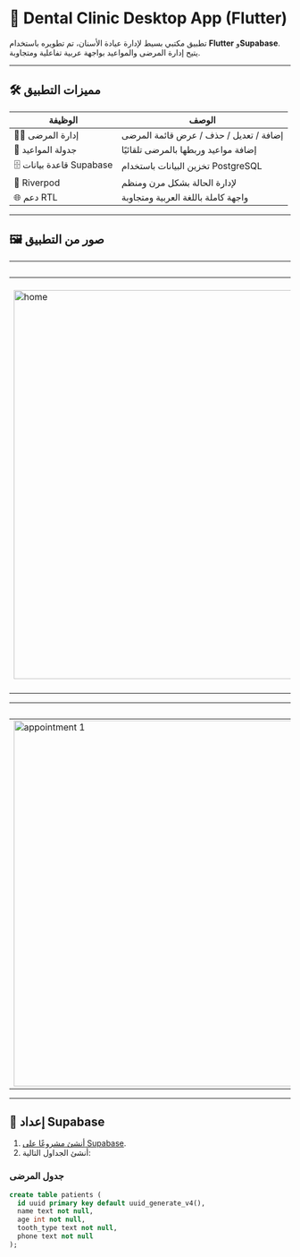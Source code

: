 # 🦷 Dental Clinic Desktop App (Flutter)

تطبيق مكتبي بسيط لإدارة عيادة الأسنان، تم تطويره باستخدام **Flutter** و**Supabase**. يتيح إدارة المرضى والمواعيد بواجهة عربية تفاعلية ومتجاوبة.

---

## 🛠️ مميزات التطبيق

| الوظيفة              | الوصف |
|----------------------|-------|
| 👨‍⚕️ إدارة المرضى       | إضافة / تعديل / حذف / عرض قائمة المرضى |
| 📅 جدولة المواعيد       | إضافة مواعيد وربطها بالمرضى تلقائيًا |
| 🗄️ قاعدة بيانات Supabase | تخزين البيانات باستخدام PostgreSQL |
| 🔄 Riverpod            | لإدارة الحالة بشكل مرن ومنظم |
| 🌐 دعم RTL             | واجهة كاملة باللغة العربية ومتجاوبة |

---

## 🖼️ صور من التطبيق

| الصفحة الرئيسية | قائمة المرضى |
|----------------|---------------|
| <img width="1364" height="695" alt="home" src="https://github.com/user-attachments/assets/b0964afd-d493-44b3-8e6c-5daf4f112ab3" /> | <img width="1337" height="736" alt="patients" src="https://github.com/user-attachments/assets/a76b1e8b-0ed6-4fb9-9424-b9ac190651a0" /> |

| جدولة المواعيد - 1 | جدولة المواعيد - 2 |
|-------------------|--------------------|
| <img width="1356" height="654" alt="appointment 1" src="https://github.com/user-attachments/assets/feb826f8-a7cf-473a-9da3-4709088a68f3" /> | <img width="1356" height="654" alt="appointment 2" src="https://github.com/user-attachments/assets/1185d4be-60bf-420d-bb6a-fef483cf0382" /> |

---

## 🔧 إعداد Supabase

1. [أنشئ مشروعًا على Supabase](https://supabase.com).
2. أنشئ الجداول التالية:

### جدول المرضى
```sql
create table patients (
  id uuid primary key default uuid_generate_v4(),
  name text not null,
  age int not null,
  tooth_type text not null,
  phone text not null
);
